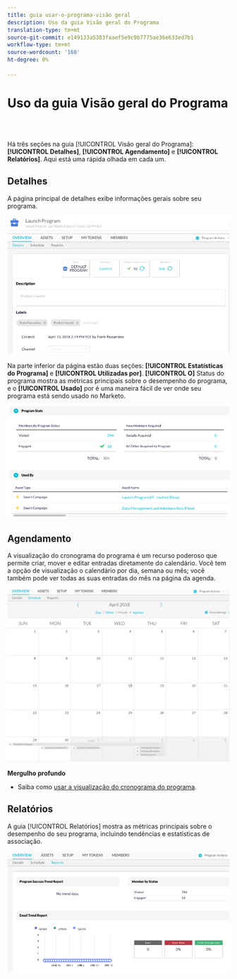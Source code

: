 ```yaml
---
title: guia usar-o-programa-visão geral
description: Uso da guia Visão geral do Programa
translation-type: tm+mt
source-git-commit: e149133a5383faaef5e9c9b7775ae36e633ed7b1
workflow-type: tm+mt
source-wordcount: '168'
ht-degree: 0%

---
```



# Uso da guia Visão geral do Programa

<br> 

Há três seções na guia [!UICONTROL Visão geral do Programa]: **[!UICONTROL Detalhes]**, **[!UICONTROL Agendamento]** e **[!UICONTROL Relatórios]**. Aqui está uma rápida olhada em cada um.

## Detalhes

A página principal de detalhes exibe informações gerais sobre seu programa.

![Imagem Um](/help/sky/assets/programs/using-the-program-overview-tab/using-the-program-overview-tab-1.png)

Na parte inferior da página estão duas seções: **[!UICONTROL Estatísticas do Programa]** e **[!UICONTROL Utilizadas por]**. **[!UICONTROL O]** Status do programa mostra as métricas principais sobre o desempenho do programa, e o  **[!UICONTROL Usado]** por é uma maneira fácil de ver onde seu programa está sendo usado no Marketo.

![Imagem dois](/help/sky/assets/programs/using-the-program-overview-tab/using-the-program-overview-tab-2.png)

## Agendamento

A visualização do cronograma do programa é um recurso poderoso que permite criar, mover e editar entradas diretamente do calendário. Você tem a opção de visualização o calendário por dia, semana ou mês; você também pode ver todas as suas entradas do mês na página da agenda.

![Imagem Três](/help/sky/assets/programs/using-the-program-overview-tab/using-the-program-overview-tab-3.png)

**Mergulho profundo**

* Saiba como [usar a visualização do cronograma do programa](/help/sky/navigating-program-schedule-view.md).

## Relatórios

A guia [!UICONTROL Relatórios] mostra as métricas principais sobre o desempenho do seu programa, incluindo tendências e estatísticas de associação.

![Imagem quatro](/help/sky/assets/programs/using-the-program-overview-tab/using-the-program-overview-tab-4.png)
